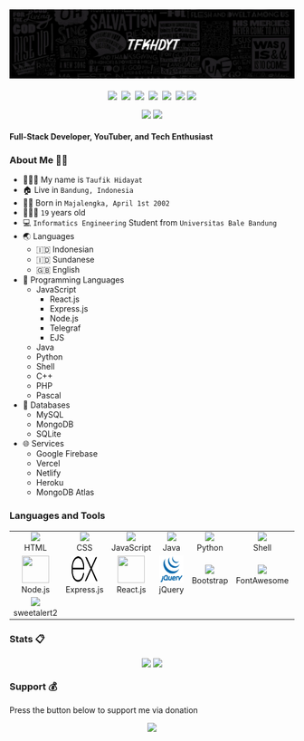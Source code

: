 ## [![tfkhdyt's header](images/145ace97964294c36724db8c9dd86010-picsaygit.jpg?raw=true)](https://tfkhdyt.web.blog)

<p align=center>
  <a href="https://facebook.com/tfkhdyt142"><img height="28" src="https://upload.wikimedia.org/wikipedia/commons/5/51/Facebook_f_logo_%282019%29.svg"></a>&nbsp;
  <a href="https://twitter.com/tfkhdyt"><img height="28" src="https://upload.wikimedia.org/wikipedia/en/6/60/Twitter_Logo_as_of_2021.svg"></a>&nbsp;
  <a href="https://instagram.com/_tfkhdyt_"><img height="28" src="https://upload.wikimedia.org/wikipedia/commons/e/e7/Instagram_logo_2016.svg"></a>&nbsp;
  <a href="https://youtube.com/tfkhdyt"><img height="28" src="https://upload.wikimedia.org/wikipedia/commons/a/a0/YouTube_social_red_circle_%282017%29.svg"></a>&nbsp;
  <a href="https://t.me/tfkhdyt"><img height="28" src="https://upload.wikimedia.org/wikipedia/commons/8/83/Telegram_2019_Logo.svg"></a>&nbsp;
  <a href="https://www.linkedin.com/mwlite/in/taufik-hidayat-6793aa200"><img height="28" src="https://upload.wikimedia.org/wikipedia/commons/8/81/LinkedIn_icon.svg"></a>
  <a href="https://pddikti.kemdikbud.go.id/data_mahasiswa/QUUyNzdEMjktNDk0Ri00RTlDLUE4NzgtNkUwRDBDRjIxOUNB"><img height="28" src="https://i.postimg.cc/YSB2c3DG/1619598282440.png"></a>
</p>
<p align="center">
  <img src="https://visitor-badge.laobi.icu/badge?page_id=tfkhdyt.tfkhdyt" />
  <a href="https://github.com/tfkhdyt"><img src="https://img.shields.io/github/followers/tfkhdyt?label=Follow&style=social"/></a>
</p>

#### Full-Stack Developer, YouTuber, and Tech Enthusiast

### About Me 👨🏻
  - 👨🏻‍💼 My name is `Taufik Hidayat`
  - 🏠 Live in `Bandung, Indonesia`
  - 👶🏻 Born in `Majalengka, April 1st 2002`
  - 🧍🏻‍♂️ `19` years old
  - 💻 `Informatics Engineering` Student from `Universitas Bale Bandung`
  - 🌏 Languages
    - 🇮🇩 Indonesian
    - 🇮🇩 Sundanese
    - 🇬🇧 English
  - 🤖 Programming Languages
    - JavaScript
      - React.js
      - Express.js
      - Node.js
      - Telegraf
      - EJS
    - Java
    - Python
    - Shell
    - C++
    - PHP
    - Pascal
  - 📁 Databases
    - MySQL
    - MongoDB
    - SQLite
  - 🌐 Services
    - Google Firebase
    - Vercel
    - Netlify
    - Heroku
    - MongoDB Atlas

### Languages and Tools
<table>
  <tr>
    <td align="center" width="96">
      <img src="https://upload.wikimedia.org/wikipedia/commons/6/61/HTML5_logo_and_wordmark.svg" height="48" />
      <br/>HTML
    </td>
    <td align="center" width="96">
      <img src="https://upload.wikimedia.org/wikipedia/commons/d/d5/CSS3_logo_and_wordmark.svg" height="48" />
      <br/>CSS
    </td>
    <td align="center" width="96">
      <img src="https://upload.wikimedia.org/wikipedia/commons/9/99/Unofficial_JavaScript_logo_2.svg" height="48" />
      <br/>JavaScript
    </td>
    <td align="center" width="96">
      <img src="https://upload.wikimedia.org/wikipedia/en/3/30/Java_programming_language_logo.svg" height="48" />
      <br/>Java
    </td>
    <td align="center" width="96">
      <img src="https://upload.wikimedia.org/wikipedia/commons/c/c3/Python-logo-notext.svg" height="48" />
      <br/>Python
    </td>
    <td align="center" width="96">
      <img src="https://upload.wikimedia.org/wikipedia/commons/4/4b/Bash_Logo_Colored.svg" height="48" />
      <br/>Shell
    </td>
    <td align="center" width="96">
      <img src="https://upload.wikimedia.org/wikipedia/commons/1/18/ISO_C%2B%2B_Logo.svg" height="48" />
      <br/>C++
    </td>
    <td align="center" width="96">
      <img src="https://upload.wikimedia.org/wikipedia/commons/2/27/PHP-logo.svg" height="48" />
      <br/>PHP
    </td>
    <td align="center" width="96">
      <img src="https://wiki.freepascal.org/images/f/fd/Lazarus-icons-lpr-proposal-bpsoftware.png" height="48" />
      <br/>Pascal
    </td>
  </tr>
  <tr>
    <td align="center" width="96">
      <img src="https://upload.wikimedia.org/wikipedia/commons/d/d9/Node.js_logo.svg" height="48" width='48' />
      <br/>Node.js
    </td>
    <td align="center" width="96">
      <img src="images/icons/express.svg" height="48" width='48' />
      <br/>Express.js
    </td>
    <td align="center" width="96">
      <img src="https://www.vectorlogo.zone/logos/reactjs/reactjs-icon.svg" height="48" width='48' />
      <br/>React.js
    </td>
    <td align="center" width="96">
      <img src="images/icons/jquery.svg" height="48" />
      <br/>jQuery
    </td>
    <td align="center" width="96">
      <img src="https://upload.wikimedia.org/wikipedia/commons/b/b2/Bootstrap_logo.svg" height="48" />
      <br/>Bootstrap
    </td>
    <td align="center" width="96">
      <img src="https://cdn.worldvectorlogo.com/logos/fontawesome-1.svg" height="48" />
      <br/>FontAwesome
    </td>
    <td align="center" width="96">
      <img src="https://cdn.worldvectorlogo.com/logos/google-fonts-2021-2.svg" height="48" />
      <br/>GoogleFonts
    </td>
    <td align="center" width="96">
      <img src="https://telegraf.js.org/media/logo.svg" height="48" />
      <br/>Telegraf
    </td>
    <td align="center" width="96">
      <img src="images/icons/ejs.svg" height="48" />
      <br/>EJS
    </td>
  </tr>
    <td align="center" width="96">
      <img src="https://sweetalert2.github.io/images/SweetAlert2.png" height="48" />
      <br/>sweetalert2
    </td>
  <tr>
    
  </tr>
</table>

### Stats 📋
<p align="center">
  <img align="center" src="https://github-readme-stats.vercel.app/api?username=tfkhdyt&show_icons=true&theme=tokyonight&include_all_commits=true" />
  
  <img align="center" src="https://github-readme-stats.vercel.app/api/top-langs/?username=tfkhdyt&langs_count=10&theme=tokyonight&layout=compact&hide=css,scss,le" />
</p>

### Support 💰
Press the button below to support me via donation

<p align="center">
  <a href="https://donate.tfkhdyt.my.id/">
    <img src="https://i.postimg.cc/jjRDbZQx/1621036430601.png" width="125px">
  </a>
</p>
